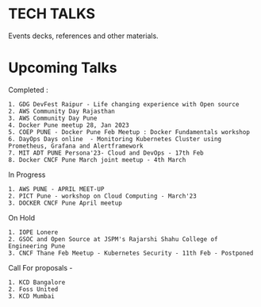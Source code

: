 # TECH TALKS

Events decks, references and other materials.


# Upcoming Talks


Completed :
```
1. GDG DevFest Raipur - Life changing experience with Open source
2. AWS Community Day Rajasthan
3. AWS Community Day Pune
4. Docker Pune meetup 28, Jan 2023
5. COEP PUNE - Docker Pune Feb Meetup : Docker Fundamentals workshop
6. DayOps Days online  - Monitoring Kubernetes Cluster using Prometheus, Grafana and Alertframework
7. MIT ADT PUNE Persona'23- Cloud and DevOps - 17th Feb
8. Docker CNCF Pune March joint meetup - 4th March
```

In Progress
```  
1. AWS PUNE - APRIL MEET-UP
2. PICT Pune - workshop on Cloud Computing - March'23
3. DOCKER CNCF Pune April meetup
```

On Hold
```
1. IOPE Lonere
2. GSOC and Open Source at JSPM's Rajarshi Shahu College of Engineering Pune
3. CNCF Thane Feb Meetup - Kubernetes Security - 11th Feb - Postponed 
```

Call For proposals - 
```
1. KCD Bangalore 
2. Foss United
3. KCD Mumbai 
```
